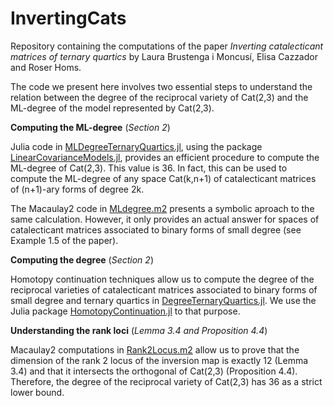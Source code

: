 # InvertingCats
Repository containing the computations of the paper *Inverting catalecticant matrices of ternary quartics* by Laura Brustenga i Moncusí, Elisa Cazzador and Roser Homs.

The code we present here involves two essential steps to understand the relation between the degree of the reciprocal variety of Cat(2,3) and the ML-degree of the model represented by Cat(2,3).

**Computing the ML-degree**
(*Section 2*)

Julia code in [MLDegreeTernaryQuartics.jl](https://github.com/LauraBMo/InvertingCats/blob/main/src/Computing%20the%20ML-degree/MLdegreeTernaryQuartics.jl), using the package [LinearCovarianceModels.jl](https://github.com/saschatimme/LinearCovarianceModels.jl), provides an efficient procedure to compute the ML-degree of Cat(2,3). This value is 36. In fact, this can be used to compute the ML-degree of any space Cat(k,n+1) of catalecticant matrices of (n+1)-ary forms of degree 2k.

The Macaulay2 code in [MLdegree.m2](https://github.com/LauraBMo/InvertingCats/blob/main/src/Computing%20the%20ML-degree/MLdegree.m2) presents a symbolic aproach to the same calculation. However, it only provides an actual answer for spaces of catalecticant matrices associated to binary forms of small degree (see Example 1.5 of the paper).

**Computing the degree**
(*Section 2*)

Homotopy continuation techniques allow us to compute the degree of the reciprocal varieties of catalecticant matrices associated to binary forms of small degree and ternary quartics in [DegreeTernaryQuartics.jl](https://github.com/LauraBMo/InvertingCats/blob/main/src/Computing%20the%20degree/DegreeTernaryQuartics.m2). We use the Julia package [HomotopyContinuation.jl](https://www.juliahomotopycontinuation.org/) to that purpose. 


**Understanding the rank loci**
(*Lemma 3.4 and Proposition 4.4*)

Macaulay2 computations in [Rank2Locus.m2](https://github.com/LauraBMo/InvertingCats/blob/main/src/Understanding%20the%20rank%20loci/Rank2Locus.m2) allow us to prove that the dimension of the rank 2 locus of the inversion map is exactly 12 (Lemma 3.4) and that it intersects the orthogonal of Cat(2,3) (Proposition 4.4). Therefore, the degree of the reciprocal variety of Cat(2,3) has 36 as a strict lower bound.
